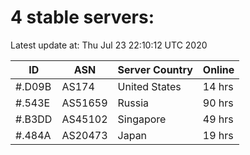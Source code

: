 # 4 stable servers:

Latest update at: Thu Jul 23 22:10:12 UTC 2020

| ID | ASN | Server Country | Online |
| -- | --- | -------------- | ------ |
| #.D09B | AS174 | United States | 14 hrs |
| #.543E | AS51659 | Russia | 90 hrs |
| #.B3DD | AS45102 | Singapore | 49 hrs |
| #.484A | AS20473 | Japan | 19 hrs |

